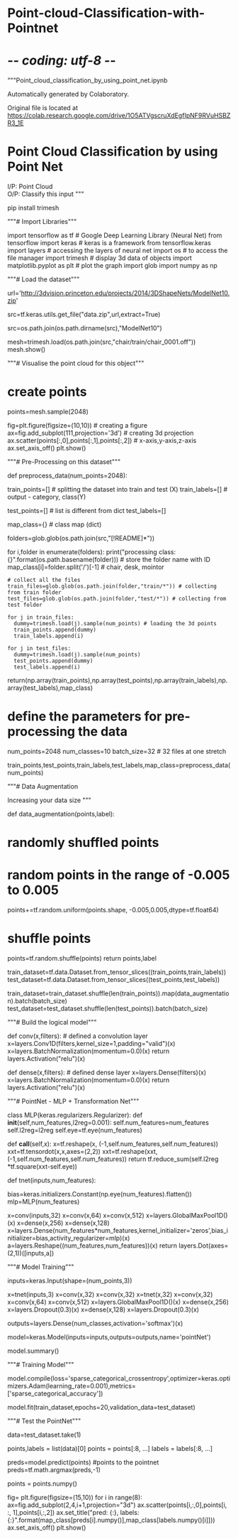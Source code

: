 # Point-cloud-Classification-with-Pointnet
# -*- coding: utf-8 -*-
"""Point_cloud_classification_by_using_point_net.ipynb

Automatically generated by Colaboratory.

Original file is located at
    https://colab.research.google.com/drive/1O5ATVgscruXdEgfIpNF9RVuHSBZR3_1E

# Point Cloud Classification by using Point Net

I/P: Point Cloud <br/>
O/P: Classify this input
"""

pip install trimesh

"""# Import Libraries"""

import tensorflow as tf # Google Deep Learning Library (Neural Net)
from tensorflow import keras # keras is a framework
from tensorflow.keras import layers # accessing the layers of neural net
import os # to access the file manager
import trimesh # display 3d data of objects
import matplotlib.pyplot as plt # plot the graph
import glob
import numpy as np

"""# Load the dataset"""

url='http://3dvision.princeton.edu/projects/2014/3DShapeNets/ModelNet10.zip'

src=tf.keras.utils.get_file("data.zip",url,extract=True)

src=os.path.join(os.path.dirname(src),"ModelNet10")

mesh=trimesh.load(os.path.join(src,"chair/train/chair_0001.off"))
mesh.show()

"""# Visualise the point cloud for this object"""

# create points
points=mesh.sample(2048)

fig=plt.figure(figsize=(10,10)) # creating a figure
ax=fig.add_subplot(111,projection='3d') # creating 3d projection
ax.scatter(points[:,0],points[:,1],points[:,2]) # x-axis,y-axis,z-axis
ax.set_axis_off()
plt.show()

"""# Pre-Processing on this dataset"""

def preprocess_data(num_points=2048):

  train_points=[] # splitting the dataset into train and test (X)
  train_labels=[] # output - category, class(Y)

  test_points=[] # list is different from dict
  test_labels=[]

  map_class={} # class map (dict)

  folders=glob.glob(os.path.join(src,"[!README]*"))

  for i,folder in enumerate(folders):
    print("processing class: {}".format(os.path.basename(folder)))
    # store the folder name with ID
    map_class[i]=folder.split('/')[-1] # chair, desk, mointor

    # collect all the files
    train_files=glob.glob(os.path.join(folder,"train/*")) # collecting from train folder
    test_files=glob.glob(os.path.join(folder,"test/*")) # collecting from test folder

    for j in train_files:
      dummy=trimesh.load(j).sample(num_points) # loading the 3d points
      train_points.append(dummy)
      train_labels.append(i)

    for j in test_files:
      dummy=trimesh.load(j).sample(num_points)
      test_points.append(dummy)
      test_labels.append(i)

  return(np.array(train_points),np.array(test_points),np.array(train_labels),np.array(test_labels),map_class)

# define the parameters for pre-processing the data
num_points=2048
num_classes=10
batch_size=32 # 32 files at one stretch

train_points,test_points,train_labels,test_labels,map_class=preprocess_data(num_points)

"""# Data Augmentation

Increasing your data size
"""

def data_augmentation(points,label):

  # randomly shuffled points
  # random points in the range of -0.005 to 0.005
  points+=tf.random.uniform(points.shape, -0.005,0.005,dtype=tf.float64)
  # shuffle points
  points=tf.random.shuffle(points)
  return points,label

train_dataset=tf.data.Dataset.from_tensor_slices((train_points,train_labels))
test_dataset=tf.data.Dataset.from_tensor_slices((test_points,test_labels))

train_dataset=train_dataset.shuffle(len(train_points)).map(data_augmentation).batch(batch_size)
test_dataset=test_dataset.shuffle(len(test_points)).batch(batch_size)

"""# Build the logical model"""

def conv(x,filters): # defined a convolution layer
  x=layers.Conv1D(filters,kernel_size=1,padding="valid")(x)
  x=layers.BatchNormalization(momentum=0.0)(x)
  return layers.Activation("relu")(x)

def dense(x,filters): # defined dense layer
  x=layers.Dense(filters)(x)
  x=layers.BatchNormalization(momentum=0.0)(x)
  return layers.Activation("relu")(x)

"""# PointNet - MLP + Transformation Net"""

class MLP(keras.regularizers.Regularizer):
  def __init__(self,num_features,l2reg=0.001):
    self.num_features=num_features
    self.l2reg=l2reg
    self.eye=tf.eye(num_features)

  def __call__(self,x):
    x=tf.reshape(x, (-1,self.num_features,self.num_features))
    xxt=tf.tensordot(x,x,axes=(2,2))
    xxt=tf.reshape(xxt, (-1,self.num_features,self.num_features))
    return tf.reduce_sum(self.l2reg *tf.square(xxt-self.eye))

def tnet(inputs,num_features):

  bias=keras.initializers.Constant(np.eye(num_features).flatten())
  mlp=MLP(num_features)

  x=conv(inputs,32)
  x=conv(x,64)
  x=conv(x,512)
  x=layers.GlobalMaxPool1D()(x)
  x=dense(x,256)
  x=dense(x,128)
  x=layers.Dense(num_features*num_features,kernel_initializer='zeros',bias_initializer=bias,activity_regularizer=mlp)(x)
  a=layers.Reshape((num_features,num_features))(x)
  return layers.Dot(axes=(2,1))([inputs,a])

"""# Model Training"""

inputs=keras.Input(shape=(num_points,3))

x=tnet(inputs,3)
x=conv(x,32)
x=conv(x,32)
x=tnet(x,32)
x=conv(x,32)
x=conv(x,64)
x=conv(x,512)
x=layers.GlobalMaxPool1D()(x)
x=dense(x,256)
x=layers.Dropout(0.3)(x)
x=dense(x,128)
x=layers.Dropout(0.3)(x)

outputs=layers.Dense(num_classes,activation='softmax')(x)

model=keras.Model(inputs=inputs,outputs=outputs,name='pointNet')

model.summary()

"""# Training Model"""

model.compile(loss='sparse_categorical_crossentropy',optimizer=keras.optimizers.Adam(learning_rate=0.001),metrics=['sparse_categorical_accuracy'])

model.fit(train_dataset,epochs=20,validation_data=test_dataset)

"""# Test the PointNet"""

data=test_dataset.take(1)

points,labels = list(data)[0]
points = points[:8, ...]
labels = labels[:8, ...]

preds=model.predict(points) #points to the pointnet
preds=tf.math.argmax(preds,-1)

points = points.numpy()

fig= plt.figure(figsize=(15,10))
for i in range(8):
  ax=fig.add_subplot(2,4,i+1,projection="3d")
  ax.scatter(points[i,:,0],points[i, :, 1],points[i,:,2])
  ax.set_title("pred: {:}, labels: {:}".format(map_class[preds[i].numpy()],map_class[labels.numpy()[i]]))
  ax.set_axis_off()
plt.show()
